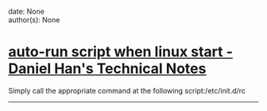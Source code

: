 
date: None  
author(s): None  

# [auto-run script when linux start - Daniel Han's Technical Notes](https://sites.google.com/site/xiangyangsite/home/technical-tips/linux-unix/administrations/auto-run-script-win-linux-start)

Simply call the appropriate command at the following script:/etc/init.d/rc  
  
---

